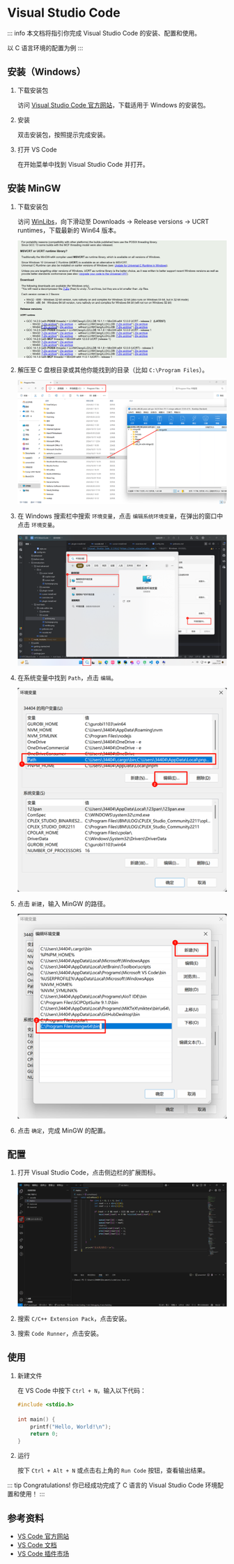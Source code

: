 # Visual Studio Code

::: info
本文档将指引你完成 Visual Studio Code 的安装、配置和使用。

以 C 语言环境的配置为例
:::

## 安装（Windows）

1. 下载安装包

   访问 [Visual Studio Code 官方网站](https://code.visualstudio.com/)，下载适用于 Windows 的安装包。

2. 安装

    双击安装包，按照提示完成安装。

3. 打开 VS Code

    在开始菜单中找到 Visual Studio Code 并打开。

## 安装 MinGW

1. 下载安装包

   访问 [WinLibs](https://winlibs.com/)，向下滑动至 Downloads -> Release versions -> UCRT runtimes，下载最新的 Win64 版本。
   
   ![WinLibs.png](vscode/winlibs.png)

2. 解压至 C 盘根目录或其他你能找到的目录（比如 `C:\Program Files`）。

   ![archive.png](vscode/archive.png)

3. 在 Windows 搜索栏中搜索 `环境变量`，点击 `编辑系统环境变量`，在弹出的窗口中点击 `环境变量`。

    ![env-search.png](vscode/env-search.png)

4. 在系统变量中找到 `Path`，点击 `编辑`。

   ![path-edit.png](vscode/path-edit.png)

5. 点击 `新建`，输入 MinGW 的路径。

    ![path-new.png](vscode/path-new.png)

6. 点击 `确定`，完成 MinGW 的配置。

## 配置

1. 打开 Visual Studio Code，点击侧边栏的扩展图标。

   ![homepage.png](vscode/homepage.png)

2. 搜索 `C/C++ Extension Pack`，点击安装。

3. 搜索 `Code Runner`，点击安装。
   
## 使用

1. 新建文件

    在 VS Code 中按下 `Ctrl + N`，输入以下代码：

    ```c
    #include <stdio.h>

    int main() {
        printf("Hello, World!\n");
        return 0;
    }
    ```
   
2. 运行

    按下 `Ctrl + Alt + N` 或点击右上角的 `Run Code` 按钮，查看输出结果。

::: tip Congratulations!
你已经成功完成了 C 语言的 Visual Studio Code 环境配置和使用！
:::

## 参考资料

- [VS Code 官方网站](https://code.visualstudio.com/)
- [VS Code 文档](https://code.visualstudio.com/docs)
- [VS Code 插件市场](https://marketplace.visualstudio.com/vscode)